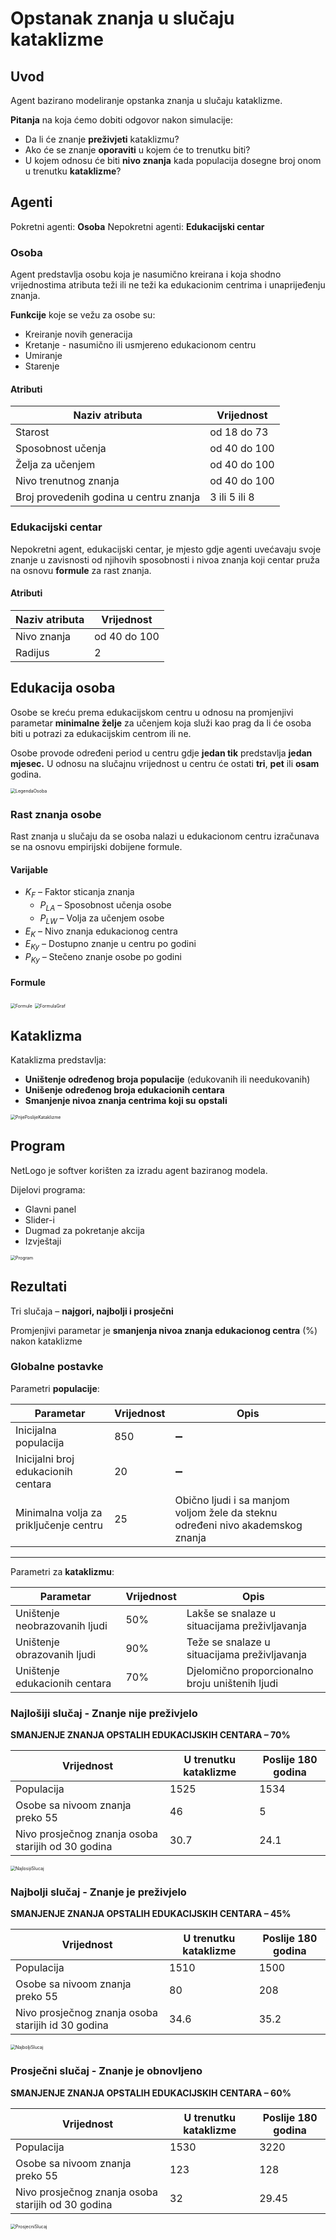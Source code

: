 # Opstanak znanja u slučaju kataklizme

## Uvod

Agent bazirano modeliranje opstanka znanja u slučaju kataklizme.

**Pitanja** na koja ćemo dobiti odgovor nakon simulacije:

 - Da li će znanje **preživjeti**  kataklizmu?
 - Ako će se znanje **oporaviti** u kojem će to trenutku biti?
 - U kojem odnosu će biti **nivo znanja** kada populacija dosegne broj onom u trenutku **kataklizme**?

## Agenti

Pokretni agenti: **Osoba**
Nepokretni agenti: **Edukacijski centar** 

### Osoba

Agent predstavlja osobu koja je nasumično kreirana i koja shodno vrijednostima atributa teži ili ne teži ka edukacionim centrima i unaprijeđenju znanja.

**Funkcije** koje se vežu za osobe su:

- Kreiranje novih generacija
- Kretanje - nasumično ili usmjereno edukacionom centru
- Umiranje
- Starenje

#### Atributi

| **Naziv atributa**                     | Vrijednost    |
| -------------------------------------- | ------------- |
| Starost                                | od 18 do 73   |
| Sposobnost učenja                      | od 40 do 100  |
| Želja za učenjem                       | od 40 do 100  |
| Nivo trenutnog znanja                  | od 40 do 100  |
| Broj provedenih godina u centru znanja | 3 ili 5 ili 8 |

### Edukacijski centar

Nepokretni agent, edukacijski centar, je mjesto gdje agenti uvećavaju svoje znanje u zavisnosti od njihovih sposobnosti i nivoa znanja koji centar pruža na osnovu **formule** za rast znanja.

#### Atributi

| Naziv atributa | Vrijednost   |
| ------------------ | ------------ |
| Nivo znanja        | od 40 do 100 |
| Radijus            | 2            |

## Edukacija osoba

Osobe se kreću prema edukacijskom centru u odnosu na promjenjivi parametar **minimalne želje** za učenjem koja služi kao prag da li će osoba biti u potrazi za edukacijskim centrom ili ne.

Osobe provode određeni period u centru gdje **jedan tik** predstavlja **jedan mjesec.** U odnosu na slučajnu vrijednost u centru će ostati **tri**, **pet** ili **osam** godina.

<img src="./images/LegendaOsoba.png" alt="LegendaOsoba" style="zoom:50%;" />

### Rast znanja osobe

Rast znanja u slučaju da se osoba nalazi u edukacionom centru izračunava se na osnovu empirijski dobijene formule.

#### Varijable

- $K_F$ – Faktor sticanja znanja
  - $P_{LA}$ – Sposobnost učenja osobe
  - $P_{LW}$ – Volja za učenjem osobe
- $E_K$ – Nivo znanja edukacionog centra
- $E_{Ky}$ – Dostupno znanje u centru po godini
- $P_{Ky}$ – Stečeno znanje osobe po godini

#### Formule

<img src="./images/Formule.png" alt="Formule" style="zoom:50%;" />

<img src="./images/FormulaGraf.png" alt="FormulaGraf" style="zoom:50%;" />

## Kataklizma

Kataklizma predstavlja:

- **Uništenje određenog broja populacije** (edukovanih ili needukovanih)
- **Unišenje** **određenog broja edukacionih centara**
- **Smanjenje nivoa znanja centrima koji su** **opstali**

<img src="./images/PrijePoslijeKataklizme.png" alt="PrijePoslijeKataklizme" style="zoom:50%;" />

## Program

NetLogo je softver korišten za izradu agent baziranog modela.

Dijelovi programa:

- Glavni panel
- Slider-i
- Dugmad za pokretanje akcija
- Izvještaji

<img src="./images/Program.png" alt="Program" style="zoom:50%;" />

## Rezultati

Tri slučaja – **najgori, najbolji i prosječni**

Promjenjivi parametar je **smanjenja nivoa znanja edukacionog centra** (%) nakon kataklizme

### Globalne **postavke**

Parametri **populacije**:

| **Parametar**                          | Vrijednost | Opis                                                         |
| -------------------------------------- | ---------- | ------------------------------------------------------------ |
| Inicijalna populacija                  | 850        | :heavy_minus_sign:                                           |
| Inicijalni broj edukacionih centara    | 20         | :heavy_minus_sign:                                           |
| Minimalna volja za priključenje centru | 25         | Obično ljudi i sa manjom voljom žele da steknu određeni nivo akademskog znanja |

----

Parametri za **kataklizmu**:

| **Parametar**                 | **Vrijednost** | Opis                                            |
| ----------------------------- | -------------- | ----------------------------------------------- |
| Uništenje neobrazovanih ljudi | 50%            | Lakše se snalaze u situacijama preživljavanja   |
| Uništenje obrazovanih ljudi   | 90%            | Teže se snalaze u situacijama preživljavanja    |
| Uništenje edukacionih centara | 70%            | Djelomično proporcionalno broju uništenih ljudi |

### Najlošiji slučaj - Znanje nije preživjelo

**SMANJENJE ZNANJA OPSTALIH EDUKACIJSKIH CENTARA – 70%**

| **Vrijednost**                                     | U trenutku kataklizme | **Poslije** 180 godina |
| -------------------------------------------------- | --------------------- | ---------------------- |
| Populacija                                         | 1525                  | 1534                   |
| Osobe sa nivoom znanja preko 55                    | 46                    | 5                      |
| Nivo prosječnog znanja osoba starijih od 30 godina | 30.7                  | 24.1                   |

<img src="./images/NajlosijiSlucaj.png" alt="NajlosijiSlucaj" style="zoom:50%;" />

### Najbolji slučaj - Znanje je preživjelo

**SMANJENJE ZNANJA OPSTALIH EDUKACIJSKIH CENTARA – 45%**

| **Vrijednost**                                     | U trenutku kataklizme | **Poslije** 180 godina |
| -------------------------------------------------- | --------------------- | ---------------------- |
| Populacija                                         | 1510                  | 1500                   |
| Osobe sa nivoom znanja preko 55                    | 80                    | 208                    |
| Nivo prosječnog znanja osoba starijih id 30 godina | 34.6                  | 35.2                   |

<img src="./images/NajboljiSlucaj.png" alt="NajboljiSlucaj" style="zoom:50%;" />

### Prosječni slučaj  - Znanje je obnovljeno

**SMANJENJE ZNANJA OPSTALIH EDUKACIJSKIH CENTARA – 60%**

| **Vrijednost**                                     | U trenutku kataklizme | **Poslije** 180 godina |
| -------------------------------------------------- | --------------------- | ---------------------- |
| Populacija                                         | 1530                  | 3220                   |
| Osobe sa nivoom znanja preko 55                    | 123                   | 128                    |
| Nivo prosječnog znanja osoba starijih od 30 godina | 32                    | 29.45                  |

<img src="./images/ProsjecniSlucaj.png" alt="ProsjecniSlucaj" style="zoom:50%;" />

